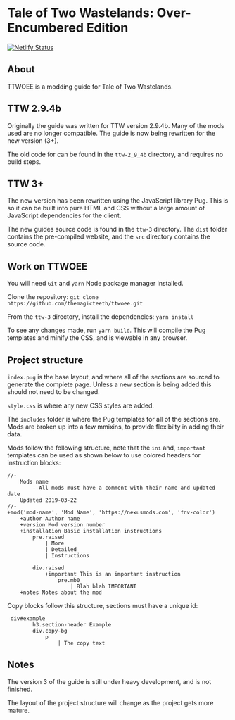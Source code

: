 # Tale of Two Wastelands: Over-Encumbered Edition

[![Netlify Status](https://api.netlify.com/api/v1/badges/bb40c928-9d43-4124-b95b-7c7b35e144b1/deploy-status)](https://app.netlify.com/sites/ttwoee/deploys)

## About

TTWOEE is a modding guide for Tale of Two Wastelands.

## TTW 2.9.4b

Originally the guide was written for TTW version 2.9.4b.
Many of the mods used are no longer compatible. The guide
is now being rewritten for the new version (3+).

The old code for can be found in the `ttw-2_9_4b` directory,
and requires no build steps.

## TTW 3+

The new version has been rewritten using the JavaScript library
Pug. This is so it can be built into pure HTML and CSS without
a large amount of JavaScript dependencies for the client.

The new guides source code is found in the `ttw-3` directory. The `dist`
folder contains the pre-compiled website, and the `src` directory contains
the source code.

## Work on TTWOEE

You will need `Git` and `yarn` Node package manager installed.

Clone the repository: `git clone https://github.com/themagicteeth/ttwoee.git`

From the `ttw-3` directory, install the dependencies: `yarn install`

To see any changes made, run `yarn build`. This will compile the Pug templates
and minify the CSS, and is viewable in any browser.

## Project structure

`index.pug` is the base layout, and where all of the sections are sourced to generate the complete page. Unless a new section is being added this should not need to be changed.

`style.css` is where any new CSS styles are added.

The `includes` folder is where the Pug templates for all of the sections are. Mods are broken up into a few mmixins, to provide flexibilty in adding their data.

Mods follow the following structure, note that the `ini` and, `important` templates can be used as shown below to use colored headers for instruction blocks:

```pug
//-
    Mods name
        - All mods must have a comment with their name and updated date
    Updated 2019-03-22
//-
+mod('mod-name', 'Mod Name', 'https://nexusmods.com', 'fnv-color')
    +author Author name
    +version Mod version number
    +installation Basic installation instructions
        pre.raised
            | More
            | Detailed
            | Instructions

        div.raised
            +important This is an important instruction
                pre.mb0
                    | Blah blah IMPORTANT
    +notes Notes about the mod
```

Copy blocks follow this structure, sections must have a unique id:

```pug
 div#example
        h3.section-header Example
        div.copy-bg
            p
                | The copy text

```

## Notes

The version 3 of the guide is still under heavy development, and is not finished.

The layout of the project structure will change as the project gets more mature.

